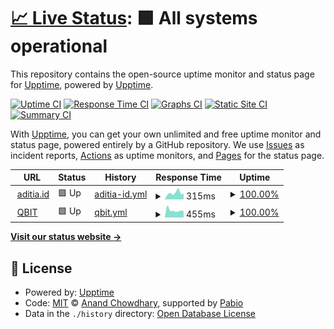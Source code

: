 # [📈 Live Status](https://upptime.github.io/upptime): <!--live status--> **🟩 All systems operational**

This repository contains the open-source uptime monitor and status page for [Upptime](https://upptime.js.org), powered by [Upptime](https://github.com/upptime/upptime).

[![Uptime CI](https://github.com/aditiaprasetio/upptime/workflows/Uptime%20CI/badge.svg)](https://github.com/aditiaprasetio/upptime/actions?query=workflow%3A%22Uptime+CI%22)
[![Response Time CI](https://github.com/aditiaprasetio/upptime/workflows/Response%20Time%20CI/badge.svg)](https://github.com/aditiaprasetio/upptime/actions?query=workflow%3A%22Response+Time+CI%22)
[![Graphs CI](https://github.com/aditiaprasetio/upptime/workflows/Graphs%20CI/badge.svg)](https://github.com/aditiaprasetio/upptime/actions?query=workflow%3A%22Graphs+CI%22)
[![Static Site CI](https://github.com/aditiaprasetio/upptime/workflows/Static%20Site%20CI/badge.svg)](https://github.com/aditiaprasetio/upptime/actions?query=workflow%3A%22Static+Site+CI%22)
[![Summary CI](https://github.com/aditiaprasetio/upptime/workflows/Summary%20CI/badge.svg)](https://github.com/aditiaprasetio/upptime/actions?query=workflow%3A%22Summary+CI%22)

With [Upptime](https://upptime.js.org), you can get your own unlimited and free uptime monitor and status page, powered entirely by a GitHub repository. We use [Issues](https://github.com/upptime/upptime/issues) as incident reports, [Actions](https://github.com/aditiaprasetio/upptime/actions) as uptime monitors, and [Pages](https://upptime.github.io/upptime) for the status page.

<!--start: status pages-->
<!-- This summary is generated by Upptime (https://github.com/upptime/upptime) -->
<!-- Do not edit this manually, your changes will be overwritten -->
<!-- prettier-ignore -->
| URL | Status | History | Response Time | Uptime |
| --- | ------ | ------- | ------------- | ------ |
| <img alt="" src="https://icons.duckduckgo.com/ip3/aditia.id.ico" height="13"> [aditia.id](https://aditia.id) | 🟩 Up | [aditia-id.yml](https://github.com/aditiaprasetio/upptime/commits/HEAD/history/aditia-id.yml) | <details><summary><img alt="Response time graph" src="./graphs/aditia-id/response-time-week.png" height="20"> 315ms</summary><br><a href="https://aditiaprasetio.github.io/upptime/history/aditia-id"><img alt="Response time 346" src="https://img.shields.io/endpoint?url=https%3A%2F%2Fraw.githubusercontent.com%2Faditiaprasetio%2Fupptime%2FHEAD%2Fapi%2Faditia-id%2Fresponse-time.json"></a><br><a href="https://aditiaprasetio.github.io/upptime/history/aditia-id"><img alt="24-hour response time 319" src="https://img.shields.io/endpoint?url=https%3A%2F%2Fraw.githubusercontent.com%2Faditiaprasetio%2Fupptime%2FHEAD%2Fapi%2Faditia-id%2Fresponse-time-day.json"></a><br><a href="https://aditiaprasetio.github.io/upptime/history/aditia-id"><img alt="7-day response time 315" src="https://img.shields.io/endpoint?url=https%3A%2F%2Fraw.githubusercontent.com%2Faditiaprasetio%2Fupptime%2FHEAD%2Fapi%2Faditia-id%2Fresponse-time-week.json"></a><br><a href="https://aditiaprasetio.github.io/upptime/history/aditia-id"><img alt="30-day response time 289" src="https://img.shields.io/endpoint?url=https%3A%2F%2Fraw.githubusercontent.com%2Faditiaprasetio%2Fupptime%2FHEAD%2Fapi%2Faditia-id%2Fresponse-time-month.json"></a><br><a href="https://aditiaprasetio.github.io/upptime/history/aditia-id"><img alt="1-year response time 346" src="https://img.shields.io/endpoint?url=https%3A%2F%2Fraw.githubusercontent.com%2Faditiaprasetio%2Fupptime%2FHEAD%2Fapi%2Faditia-id%2Fresponse-time-year.json"></a></details> | <details><summary><a href="https://aditiaprasetio.github.io/upptime/history/aditia-id">100.00%</a></summary><a href="https://aditiaprasetio.github.io/upptime/history/aditia-id"><img alt="All-time uptime 99.99%" src="https://img.shields.io/endpoint?url=https%3A%2F%2Fraw.githubusercontent.com%2Faditiaprasetio%2Fupptime%2FHEAD%2Fapi%2Faditia-id%2Fuptime.json"></a><br><a href="https://aditiaprasetio.github.io/upptime/history/aditia-id"><img alt="24-hour uptime 100.00%" src="https://img.shields.io/endpoint?url=https%3A%2F%2Fraw.githubusercontent.com%2Faditiaprasetio%2Fupptime%2FHEAD%2Fapi%2Faditia-id%2Fuptime-day.json"></a><br><a href="https://aditiaprasetio.github.io/upptime/history/aditia-id"><img alt="7-day uptime 100.00%" src="https://img.shields.io/endpoint?url=https%3A%2F%2Fraw.githubusercontent.com%2Faditiaprasetio%2Fupptime%2FHEAD%2Fapi%2Faditia-id%2Fuptime-week.json"></a><br><a href="https://aditiaprasetio.github.io/upptime/history/aditia-id"><img alt="30-day uptime 100.00%" src="https://img.shields.io/endpoint?url=https%3A%2F%2Fraw.githubusercontent.com%2Faditiaprasetio%2Fupptime%2FHEAD%2Fapi%2Faditia-id%2Fuptime-month.json"></a><br><a href="https://aditiaprasetio.github.io/upptime/history/aditia-id"><img alt="1-year uptime 99.99%" src="https://img.shields.io/endpoint?url=https%3A%2F%2Fraw.githubusercontent.com%2Faditiaprasetio%2Fupptime%2FHEAD%2Fapi%2Faditia-id%2Fuptime-year.json"></a></details>
| <img alt="" src="https://icons.duckduckgo.com/ip3/qbit.co.id.ico" height="13"> [QBIT](https://qbit.co.id) | 🟩 Up | [qbit.yml](https://github.com/aditiaprasetio/upptime/commits/HEAD/history/qbit.yml) | <details><summary><img alt="Response time graph" src="./graphs/qbit/response-time-week.png" height="20"> 455ms</summary><br><a href="https://aditiaprasetio.github.io/upptime/history/qbit"><img alt="Response time 461" src="https://img.shields.io/endpoint?url=https%3A%2F%2Fraw.githubusercontent.com%2Faditiaprasetio%2Fupptime%2FHEAD%2Fapi%2Fqbit%2Fresponse-time.json"></a><br><a href="https://aditiaprasetio.github.io/upptime/history/qbit"><img alt="24-hour response time 497" src="https://img.shields.io/endpoint?url=https%3A%2F%2Fraw.githubusercontent.com%2Faditiaprasetio%2Fupptime%2FHEAD%2Fapi%2Fqbit%2Fresponse-time-day.json"></a><br><a href="https://aditiaprasetio.github.io/upptime/history/qbit"><img alt="7-day response time 455" src="https://img.shields.io/endpoint?url=https%3A%2F%2Fraw.githubusercontent.com%2Faditiaprasetio%2Fupptime%2FHEAD%2Fapi%2Fqbit%2Fresponse-time-week.json"></a><br><a href="https://aditiaprasetio.github.io/upptime/history/qbit"><img alt="30-day response time 488" src="https://img.shields.io/endpoint?url=https%3A%2F%2Fraw.githubusercontent.com%2Faditiaprasetio%2Fupptime%2FHEAD%2Fapi%2Fqbit%2Fresponse-time-month.json"></a><br><a href="https://aditiaprasetio.github.io/upptime/history/qbit"><img alt="1-year response time 461" src="https://img.shields.io/endpoint?url=https%3A%2F%2Fraw.githubusercontent.com%2Faditiaprasetio%2Fupptime%2FHEAD%2Fapi%2Fqbit%2Fresponse-time-year.json"></a></details> | <details><summary><a href="https://aditiaprasetio.github.io/upptime/history/qbit">100.00%</a></summary><a href="https://aditiaprasetio.github.io/upptime/history/qbit"><img alt="All-time uptime 100.00%" src="https://img.shields.io/endpoint?url=https%3A%2F%2Fraw.githubusercontent.com%2Faditiaprasetio%2Fupptime%2FHEAD%2Fapi%2Fqbit%2Fuptime.json"></a><br><a href="https://aditiaprasetio.github.io/upptime/history/qbit"><img alt="24-hour uptime 100.00%" src="https://img.shields.io/endpoint?url=https%3A%2F%2Fraw.githubusercontent.com%2Faditiaprasetio%2Fupptime%2FHEAD%2Fapi%2Fqbit%2Fuptime-day.json"></a><br><a href="https://aditiaprasetio.github.io/upptime/history/qbit"><img alt="7-day uptime 100.00%" src="https://img.shields.io/endpoint?url=https%3A%2F%2Fraw.githubusercontent.com%2Faditiaprasetio%2Fupptime%2FHEAD%2Fapi%2Fqbit%2Fuptime-week.json"></a><br><a href="https://aditiaprasetio.github.io/upptime/history/qbit"><img alt="30-day uptime 100.00%" src="https://img.shields.io/endpoint?url=https%3A%2F%2Fraw.githubusercontent.com%2Faditiaprasetio%2Fupptime%2FHEAD%2Fapi%2Fqbit%2Fuptime-month.json"></a><br><a href="https://aditiaprasetio.github.io/upptime/history/qbit"><img alt="1-year uptime 100.00%" src="https://img.shields.io/endpoint?url=https%3A%2F%2Fraw.githubusercontent.com%2Faditiaprasetio%2Fupptime%2FHEAD%2Fapi%2Fqbit%2Fuptime-year.json"></a></details>

<!--end: status pages-->

[**Visit our status website →**](https://upptime.github.io/upptime)

## 📄 License

- Powered by: [Upptime](https://github.com/upptime/upptime)
- Code: [MIT](./LICENSE) © [Anand Chowdhary](https://anandchowdhary.com), supported by [Pabio](https://pabio.com)
- Data in the `./history` directory: [Open Database License](https://opendatacommons.org/licenses/odbl/1-0/)
